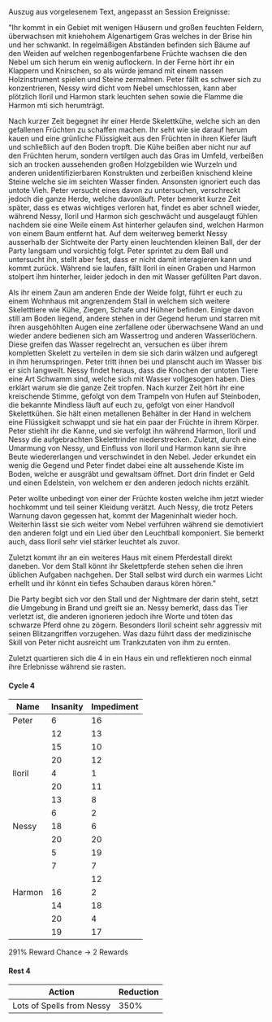Auszug aus vorgelesenem Text, angepasst an Session Ereignisse:

"Ihr kommt in ein Gebiet mit wenigen Häusern und großen feuchten Feldern, überwachsen mit kniehohem Algenartigem Gras welches in der Brise hin und her schwankt. In regelmäßigen Abständen befinden sich Bäume auf den Weiden auf welchen regenbogenfarbene Früchte wachsen die den Nebel um sich herum ein wenig auflockern.
In der Ferne hört ihr ein Klappern und Knirschen, so als würde jemand mit einem nassen Holzinstrument spielen und Steine zermalmen.
Peter fällt es schwer sich zu konzentrieren, Nessy wird dicht vom Nebel umschlossen, kann aber plötzlich Iloril und Harmon stark leuchten sehen sowie die Flamme die Harmon mti sich herumträgt.

Nach kurzer Zeit begegnet ihr einer Herde Skelettkühe, welche sich an den gefallenen Früchten zu schaffen machen. Ihr seht wie sie darauf herum kauen und eine grünliche Flüssigkeit aus den Früchten in ihren Kiefer läuft und schließlich auf den Boden tropft.
Die Kühe beißen aber nicht nur auf den Früchten herum, sondern vertilgen auch das Gras im Umfeld, verbeißen sich an trocken aussehenden großen Holzgebilden wie Wurzeln und anderen unidentifizierbaren Konstrukten und zerbeißen knischend kleine Steine welche sie im seichten Wasser finden.
Ansonsten ignoriert euch das untote Vieh. Peter versucht eines davon zu untersuchen, verschreckt jedoch die ganze Herde, welche davonläuft.
Peter bemerkt kurze Zeit später, dass es etwas wichtiges verloren hat, findet es aber schnell wieder, während Nessy, Iloril und Harmon sich geschwächt und ausgelaugt fühlen nachdem sie eine Weile einem Ast hinterher gelaufen sind, welchen Harmon von einem Baum entfernt hat. 
Auf dem weiterweg bemerkt Nessy ausserhalb der Sichtweite der Party einen leuchtenden kleinen Ball, der der Party langsam und vorsichtig folgt. Peter sprintet zu dem Ball und untersucht ihn, stellt aber fest, dass er nicht damit interagieren kann und kommt zurück. Während sie laufen, fällt Iloril in einen Graben und Harmon stolpert ihm hinterher, leider jedoch in den mit Wasser gefüllten Part davon.

Als ihr einem Zaun am anderen Ende der Weide folgt, führt er euch zu einem Wohnhaus mit angrenzendem Stall in welchem sich weitere Skeletttiere wie Kühe, Ziegen, Schafe und Hühner befinden. Einige davon still am Boden liegend, andere stehen in der Gegend herum und starren mit ihren ausgehöhlten Augen eine zerfallene oder überwachsene Wand an und wieder andere bedienen sich am Wassertrog und anderen Wasserlöchern. Diese greifen das Wasser regelrecht an, versuchen es über ihrem kompletten Skelett zu verteilen in dem sie sich darin wälzen und aufgeregt in ihm herumspringen. Peter tritt ihnen bei und planscht auch im Wasser bis er sich langweilt. Nessy findet heraus, dass die Knochen der untoten Tiere eine Art Schwamm sind, welche sich mit Wasser vollgesogen haben. Dies erklärt warum sie die ganze Zeit tropfen.
Nach kurzer Zeit hört ihr eine kreischende Stimme, gefolgt von dem Trampeln von Hufen auf Steinboden, die bekannte Mindless läuft auf euch zu, gefolgt von einer Handvoll Skelettkühen.
Sie hält einen metallenen Behälter in der Hand in welchem eine Flüssigkeit schwappt und sie hat ein paar der Früchte in ihrem Körper. Peter stiehlt ihr die Kanne, und sie verfolgt ihn während Harmon, Iloril und Nessy die aufgebrachten Skelettrinder niederstrecken. Zuletzt, durch eine Umarmung von Nessy, und Einfluss von Iloril und Harmon kann sie ihre Beute wiedererlangen und verschwindet in den Nebel.
Jeder erkundet ein wenig die Gegend und Peter findet dabei eine alt aussehende Kiste im Boden, welche er ausgräbt und gewaltsam öffnet. Dort drin findet er Geld und einen Edelstein, von welchem er den anderen jedoch nichts erzählt.

Peter wollte unbedingt von einer der Früchte kosten welche ihm jetzt wieder hochkommt und teil seiner Kleidung verätzt. Auch Nessy, die trotz Peters Warnung davon gegessen hat, kommt der Mageninhalt wieder hoch. Weiterhin lässt sie sich weiter vom Nebel verführen während sie demotiviert den anderen folgt und ein Lied über den Leuchtball komponiert. Sie bemerkt auch, dass Iloril sehr viel stärker leuchtet als zuvor. 

Zuletzt kommt ihr an ein weiteres Haus mit einem Pferdestall direkt daneben. Vor dem Stall könnt ihr Skelettpferde stehen sehen die ihren üblichen Aufgaben nachgehen. Der Stall selbst wird durch ein warmes Licht erhellt und ihr könnt ein tiefes Schauben daraus kören hören."

Die Party begibt sich vor den Stall und der Nightmare der darin steht, setzt die Umgebung in Brand und greift sie an. Nessy bemerkt, dass das Tier verletzt ist, die anderen ignorieren jedoch ihre Worte und töten das schwarze Pferd ohne zu zögern. Besonders Iloril scheint sehr aggressiv mit seinen Blitzangriffen vorzugehen. Was dazu führt dass der medizinische Skill von Peter nicht ausreicht um Trankzutaten von ihm zu ernten.

Zuletzt quartieren sich die 4 in ein Haus ein und reflektieren noch einmal ihre Erlebnisse während sie rasten.


#### Cycle 4

| Name   | Insanity | Impediment |
| ------ | -------- | ---------- |
| Peter  | 6        | 16         |
|        | 12       | 13         |
|        | 15       | 10         |
|        | 20       | 12         |
| Iloril | 4        | 1          |
|        | 20       | 11         |
|        | 13       | 8          |
|        | 6        | 2          |
| Nessy  | 18       | 6          |
|        | 20       | 20         |
|        | 5        | 19         |
|        | 7        | 7          |
|        |          | 12         |
| Harmon | 16       | 2          |
|        | 14       | 18         |
|        | 20       | 4          |
|        | 19       | 17         |

291% Reward Chance
-> 2 Rewards

#### Rest 4

| Action                    | Reduction |
| ------------------------- | --------- |
| Lots of Spells from Nessy | 350%      |

